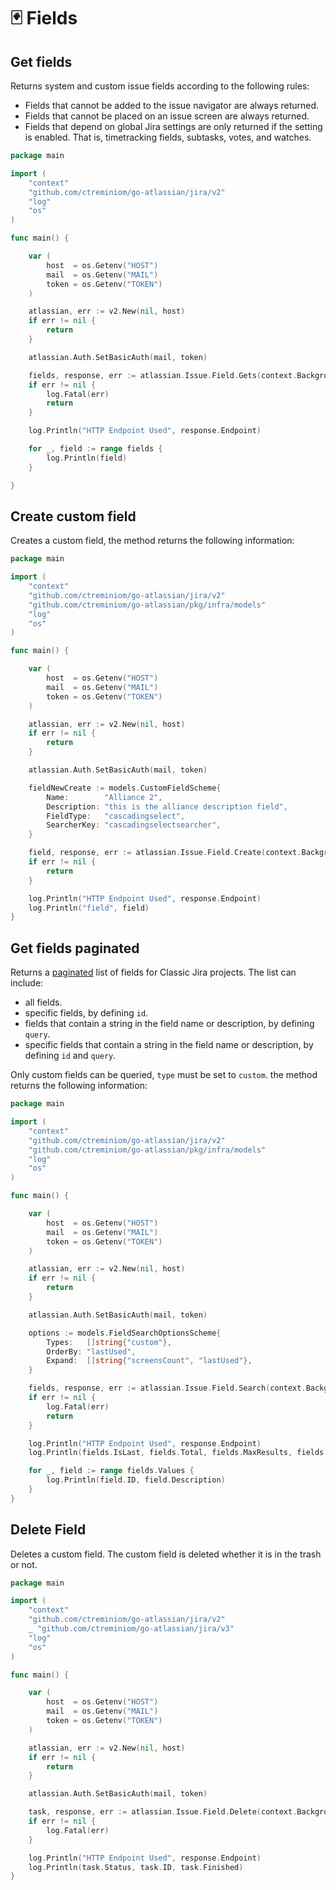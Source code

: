 # 🃏 Fields

## Get fields

Returns system and custom issue fields according to the following rules:

* Fields that cannot be added to the issue navigator are always returned.
* Fields that cannot be placed on an issue screen are always returned.
* Fields that depend on global Jira settings are only returned if the setting is enabled. That is, timetracking fields, subtasks, votes, and watches.

```go
package main

import (
	"context"
	"github.com/ctreminiom/go-atlassian/jira/v2"
	"log"
	"os"
)

func main() {

	var (
		host  = os.Getenv("HOST")
		mail  = os.Getenv("MAIL")
		token = os.Getenv("TOKEN")
	)

	atlassian, err := v2.New(nil, host)
	if err != nil {
		return
	}

	atlassian.Auth.SetBasicAuth(mail, token)

	fields, response, err := atlassian.Issue.Field.Gets(context.Background())
	if err != nil {
		log.Fatal(err)
		return
	}

	log.Println("HTTP Endpoint Used", response.Endpoint)

	for _, field := range fields {
		log.Println(field)
	}

}
```

## Create custom field

Creates a custom field, the method returns the following information:

```go
package main

import (
	"context"
	"github.com/ctreminiom/go-atlassian/jira/v2"
	"github.com/ctreminiom/go-atlassian/pkg/infra/models"
	"log"
	"os"
)

func main() {

	var (
		host  = os.Getenv("HOST")
		mail  = os.Getenv("MAIL")
		token = os.Getenv("TOKEN")
	)

	atlassian, err := v2.New(nil, host)
	if err != nil {
		return
	}

	atlassian.Auth.SetBasicAuth(mail, token)

	fieldNewCreate := models.CustomFieldScheme{
		Name:        "Alliance 2",
		Description: "this is the alliance description field",
		FieldType:   "cascadingselect",
		SearcherKey: "cascadingselectsearcher",
	}

	field, response, err := atlassian.Issue.Field.Create(context.Background(), &fieldNewCreate)
	if err != nil {
		return
	}

	log.Println("HTTP Endpoint Used", response.Endpoint)
	log.Println("field", field)
}
```

## Get fields paginated

Returns a [paginated](https://developer.atlassian.com/cloud/jira/platform/rest/v3/intro/#pagination) list of fields for Classic Jira projects. The list can include:

* all fields.
* specific fields, by defining `id`.
* fields that contain a string in the field name or description, by defining `query`.
* specific fields that contain a string in the field name or description, by defining `id` and `query`.

Only custom fields can be queried, `type` must be set to `custom`. the method returns the following information:

```go
package main

import (
	"context"
	"github.com/ctreminiom/go-atlassian/jira/v2"
	"github.com/ctreminiom/go-atlassian/pkg/infra/models"
	"log"
	"os"
)

func main() {

	var (
		host  = os.Getenv("HOST")
		mail  = os.Getenv("MAIL")
		token = os.Getenv("TOKEN")
	)

	atlassian, err := v2.New(nil, host)
	if err != nil {
		return
	}

	atlassian.Auth.SetBasicAuth(mail, token)

	options := models.FieldSearchOptionsScheme{
		Types:   []string{"custom"},
		OrderBy: "lastUsed",
		Expand:  []string{"screensCount", "lastUsed"},
	}

	fields, response, err := atlassian.Issue.Field.Search(context.Background(), &options, 0, 50)
	if err != nil {
		log.Fatal(err)
		return
	}

	log.Println("HTTP Endpoint Used", response.Endpoint)
	log.Println(fields.IsLast, fields.Total, fields.MaxResults, fields.StartAt)

	for _, field := range fields.Values {
		log.Println(field.ID, field.Description)
	}
}
```

## Delete Field

Deletes a custom field. The custom field is deleted whether it is in the trash or not.

```go
package main

import (
	"context"
	"github.com/ctreminiom/go-atlassian/jira/v2"
	_ "github.com/ctreminiom/go-atlassian/jira/v3"
	"log"
	"os"
)

func main() {

	var (
		host  = os.Getenv("HOST")
		mail  = os.Getenv("MAIL")
		token = os.Getenv("TOKEN")
	)

	atlassian, err := v2.New(nil, host)
	if err != nil {
		return
	}

	atlassian.Auth.SetBasicAuth(mail, token)

	task, response, err := atlassian.Issue.Field.Delete(context.Background(), "customfield_103034")
	if err != nil {
		log.Fatal(err)
	}

	log.Println("HTTP Endpoint Used", response.Endpoint)
	log.Println(task.Status, task.ID, task.Finished)
}
```
